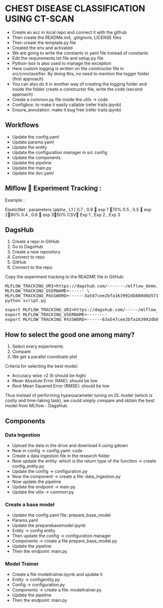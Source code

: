 
# **CHEST DISEASE CLASSIFICATION USING CT-SCAN**

<ul>
  <li>Create an acc in local repo and connect it with the github</li>
  <li>Then create the READMe.md, .gitignore, LICENSE files</li>
  <li>Then create the template.py file</li>
  <li>Created the env and activated</li>
  <li>We are going to write the constants in yaml file instead of constants</li>
  <li>Edit the requirements.txt file and setup.py file</li>
  <li>Python-box is also used to manage the exception</li>
  <li>Here custom logging is written on the constructor file in src/cnnclassifier. By doing this, no need to mention the logger folder (first approach)</li>
  <li>You can also do it in another way of creating the logging folder and inside the folder create a constructor file, write the code (second approach)</li>
  <li>Create a common.py file inside the utils → code</li>
  <li>Configbox: to make it easily callable (refer trails.ipynb)</li>
  <li>Ensure_annotation: make it bug free (refer trails.ipynb)</li>
</ul>



<h2>Workflows</h2>
<ul>
  <li>Update the config.yaml</li>
  <li>Update params.yaml</li>
  <li>Update the entity</li>
  <li>Update the configuration manager in src config</li>
  <li>Update the components</li>
  <li>Update the pipeline</li>
  <li>Update the main.py</li>
  <li>Update the dvc.yaml</li>
</ul>




<h2>Mlflow  Experiment Tracking : </h2>

Example :

ElasticNet : parameters (alpha , L1 ) 
                    0.7 , 0.9  exp 1 70%
                    0.5 , 0.5  exp 280%
                    0.4 , 0.6  exp 350%
CSV Exp 1 , Exp 2 , Exp 3 



<h2>DagsHub</h2>
<ol>
  <li>Create a repo in GitHub</li>
  <li>Go to DagsHub</li>
  <li>Create a new repository</li>
  <li>Connect to repo</li>
  <li>GitHub</li>
  <li>Connect to the repo</li>
</ol>

<p>Copy the experiment tracking to the README file in GitHub:</p>
<pre>
MLFLOW_TRACKING_URI=https://dagshub.com/-------/mlflow_demo.mlflow \
MLFLOW_TRACKING_USERNAME=------ \
MLFLOW_TRACKING_PASSWORD=------3a547cee2bfa163992db880d6b571b70 \
python script.py
</pre>

<pre>
export MLFLOW_TRACKING_URI=https://dagshub.com/-----/mlflow_demo.mlflow 
export MLFLOW_TRACKING_USERNAME=-------- 
export MLFLOW_TRACKING_PASSWORD=------63a547cee2bfa163992db880d6b571b70
</pre>




<h2>How to select the good one among many?</h2>
<ol>
  <li>Select every experiments</li>
  <li>Compare</li>
  <li>We get a parallel coordinate plot</li>
</ol>

<p>Criteria for selecting the best model:</p>
<ul>
  <li>Accuracy wise: r2 (It should be high)</li>
  <li>Mean Absolute Error (MAE): should be low</li>
  <li>Root Mean Squared Error (RMSE): should be low</li>
</ul>

<p>Thus instead of performing hyperparameter tuning on DL model (which is costly and time-taking task), we could simply compare and obtain the best model from MLflow - DagsHub.</p>



<h2>Components</h2>
<h3>Data Ingestion</h3>
<ul>
  <li>Upload the data in the drive and download it using gdown</li>
  <li>Now in config → config.yaml: code</li>
  <li>Create a data ingestion file in the research folder</li>
  <li>Now update the entity: which is the return type of the function → create config_entity.py</li>
  <li>Update the config → configuration.py</li>
  <li>Now the component → create a file: data_ingestion.py</li>
  <li>Now update the pipeline</li>
  <li>Update the endpoint → main.py</li>
  <li>Update the utils → common.py</li>
</ul>


<h3>Create a base model</h3>
<ul>
  <li>Update the config.yaml file: prepare_base_model</li>
  <li>Params.yaml</li>
  <li>Update the preparebasemodel.ipynb</li>
  <li>Entity → config entity</li>
  <li>Then update the config → configuration manager</li>
  <li>Components → create a file prepare_base_model.py</li>
  <li>Update the pipeline</li>
  <li>Then the endpoint: main.py</li>
</ul>



<h3>Model Trainer</h3>
<ul>
  <li>Create a file modeltrainer.ipynb and update it</li>
  <li>Entity → configentity.py</li>
  <li>Config → configuration.py</li>
  <li>Components → create a file: modeltrainer.py</li>
  <li>Update the pipeline</li>
  <li>Then the endpoint: main.py</li>
</ul>

